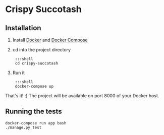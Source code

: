 # Crispy Succotash

## Installation

1. Install [Docker](https://docs.docker.com/installation/) and [Docker Compose](https://docs.docker.com/compose/install/)

2. cd into the project directory

        :::shell
        cd crispy-succotash

3. Run it

        :::shell
        docker-compose up

That's it! :) The project will be available on port 8000 of your Docker host. 

## Running the tests

```shell
docker-compose run app bash
./manage.py test
```
